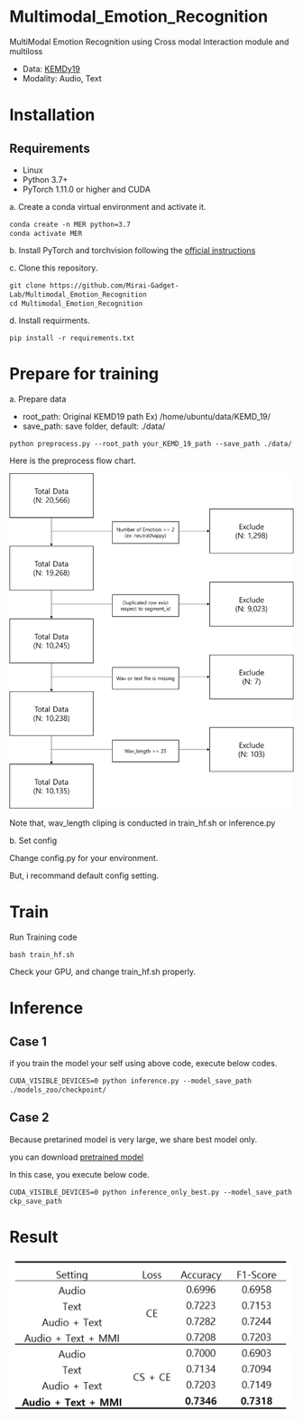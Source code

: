 # Multimodal_Emotion_Recognition

MultiModal Emotion Recognition using Cross modal Interaction module and multiloss

- Data: [KEMDy19](https://nanum.etri.re.kr/share/kjnoh/KEMDy19?lang=ko_KR)
- Modality: Audio, Text

# Installation
## Requirements

- Linux
- Python 3.7+
- PyTorch 1.11.0 or higher and CUDA

a. Create a conda virtual environment and activate it.

```shell
conda create -n MER python=3.7
conda activate MER
```

b. Install PyTorch and torchvision following the [official instructions](https://pytorch.org/)

c. Clone this repository.

```shell
git clone https://github.com/Mirai-Gadget-Lab/Multimodal_Emotion_Recognition
cd Multimodal_Emotion_Recognition
```

d. Install requirments.

```shell
pip install -r requirements.txt
```

# Prepare for training

a. Prepare data 

- root_path: Original KEMD19 path Ex) /home/ubuntu/data/KEMD_19/
- save_path: save folder, default: ./data/

```shell
python preprocess.py --root_path your_KEMD_19_path --save_path ./data/
```

Here is the preprocess flow chart.

<img src="result/preprocessing.png" width=600> 

Note that, wav_length cliping is conducted in train_hf.sh or inference.py 


b. Set config

Change config.py for your environment.

But, i recommand default config setting.

# Train 

Run Training code

```shell
bash train_hf.sh
```

Check your GPU, and change train_hf.sh properly.

# Inference

## Case 1

if you train the model your self using above code, execute below codes.

```shell
CUDA_VISIBLE_DEVICES=0 python inference.py --model_save_path ./models_zoo/checkpoint/
```

## Case 2

Because pretarined model is very large, we share best model only.

you can download [pretrained model](https://drive.google.com/file/d/15UjgVC4avkNt-ZWCM4Hpdbibfh4EwfKM/view?usp=sharing)

In this case, you execute below code.

```shell
CUDA_VISIBLE_DEVICES=0 python inference_only_best.py --model_save_path ckp_save_path
```

# Result

<img src="result/result.png" width=900> 
